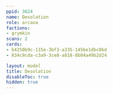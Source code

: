 ```yaml
---
ppid: 3624
name: Desolation
role: arcana
factions:
- grymkin
scans: 2
cards:
- b4250b9c-115e-3bf3-a335-145be1dbc0bd
- 834c9cda-c3a9-3ce8-a818-8b04a49b2d24

layout: model
title: Desolation
disableToc: true
hidden: true
---
```

